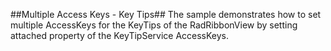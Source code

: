 ##Multiple Access Keys - Key Tips##
The sample demonstrates how to set multiple AccessKeys for the KeyTips of the RadRibbonView by setting attached property of the KeyTipService AccessKeys.